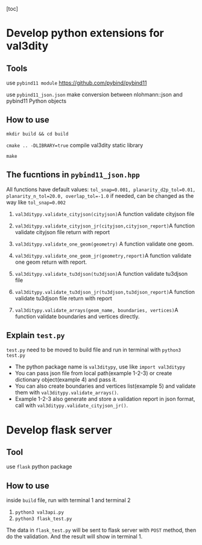 [toc]

# Develop python extensions for val3dity

## Tools
use `pybind11 module` https://github.com/pybind/pybind11 

use `pybind11_json.json` make conversion between nlohmann::json and pybind11 Python objects

## How to use
`mkdir build && cd build`

`cmake .. -DLIBRARY=true` compile val3dity static library

`make`


## The fucntions in `pybind11_json.hpp`

All functions have default values:
`tol_snap=0.001, planarity_d2p_tol=0.01, planarity_n_tol=20.0, overlap_tol=-1.0`
if needed, can be changed as the way like `tol_snap=0.002`

1. `val3ditypy.validate_cityjson(cityjson)`A function validate cityjson file
2. `val3ditypy.validate_cityjson_jr(cityjson,cityjson_report)`A function validate cityjson file return with report

3. `val3ditypy.validate_one_geom(geometry)` A function validate one geom.
4. `val3ditypy.validate_one_geom_jr(geometry,report)`A function validate one geom return with report.

5. `val3ditypy.validate_tu3djson(tu3djson)`A function validate tu3djson file
6. `val3ditypy.validate_tu3djson_jr(tu3djson,tu3djson_report)`A function validate tu3djson file return with report

7. `val3ditypy.validate_arrays(geom_name, boundaries, vertices)`A function validate boundaries and vertices directly.


## Explain `test.py`
`test.py` need to be moved to build file and run in terminal with `python3 test.py`

* The python package name is `val3ditypy`, use like `import val3ditypy`
* You can pass json file from local path(example 1-2-3) or create dictionary object(example 4) and pass it.
* You can also create boundaries and vertices list(example 5) and validate them with `val3ditypy.validate_arrays()`.
* Example 1-2-3 also generate and store a validation report in json format, call with `val3ditypy.validate_cityjson_jr()`.

# Develop flask server

## Tool
use `flask` python package


## How to use
inside `build` file, run with terminal 1 and terminal 2
1. `python3 val3api.py`
2. `python3 flask_test.py`

The data in `flask_test.py` will be sent to flask server with `POST` method, then do the validation.
And the result will show in terminal 1.
